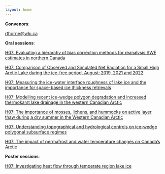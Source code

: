 ```yaml
---
layout: home
---
```



**Convenors**:

<a href="mailto:rthorne@wlu.ca">rthorne@wlu.ca</a>

**Oral sessions**:

[H07: Evaluating a hierarchy of bias correction methods for reanalysis SWE estimates in northern Canada](H07_Kanda_Evaluati)

[H07: Comparison of Observed and Simulated Net Radiation for a Small High Arctic Lake during the ice-free period, August: 2019, 2021 and 2022](H07_Robin_Comparis)

[H07: Measuring the ice-water interface roughness of lake ice and the importance for space-based ice thickness retrievals](H07_BACAL_Measurin)

[H07: Modelling recent ice-wedge polygon degradation and increased thermokarst lake drainage in the western Canadian Arctic](H07_Thorn_Modellin)

[H07: The importance of mosses, lichens, and hummocks on active layer thaw during a dry summer in the Western Canadian Arctic](H07_Dakin_Theimpor)

[H07: Understanding topographical and hydrological controls on ice-wedge polygonal subsurface regimes](H07_Walke_Understa)

[H07: The impact of permafrost and water temperature changes on Canada’s Arctic](H07_Broes_Theimpac)

**Poster sessions**:

[H07: Investigating heat flow through temperate region lake ice](H07_Alvar_Investig)

